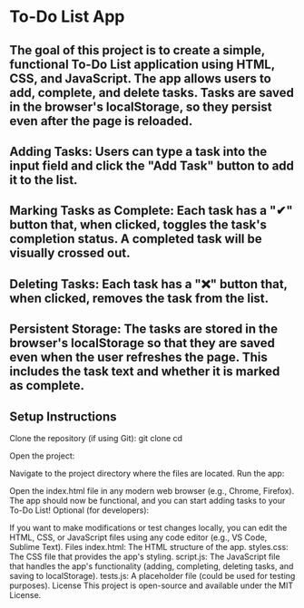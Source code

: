 # To-Do List App

## The goal of this project is to create a simple, functional To-Do List application using HTML, CSS, and JavaScript. The app allows users to add, complete, and delete tasks. Tasks are saved in the browser's localStorage, so they persist even after the page is reloaded.
## Adding Tasks: Users can type a task into the input field and click the "Add Task" button to add it to the list.
## Marking Tasks as Complete: Each task has a "✔" button that, when clicked, toggles the task's completion status. A completed task will be visually crossed out.
## Deleting Tasks: Each task has a "❌" button that, when clicked, removes the task from the list.
## Persistent Storage: The tasks are stored in the browser's localStorage so that they are saved even when the user refreshes the page. This includes the task text and whether it is marked as complete.

## Setup Instructions
Clone the repository (if using Git): git clone <repository-url>
cd <project-folder>

Open the project:

Navigate to the project directory where the files are located.
Run the app:

Open the index.html file in any modern web browser (e.g., Chrome, Firefox).
The app should now be functional, and you can start adding tasks to your To-Do List!
Optional (for developers):

If you want to make modifications or test changes locally, you can edit the HTML, CSS, or JavaScript files using any code editor (e.g., VS Code, Sublime Text).
Files
index.html: The HTML structure of the app.
styles.css: The CSS file that provides the app's styling.
script.js: The JavaScript file that handles the app's functionality (adding, completing, deleting tasks, and saving to localStorage).
tests.js: A placeholder file (could be used for testing purposes).
License
This project is open-source and available under the MIT License.